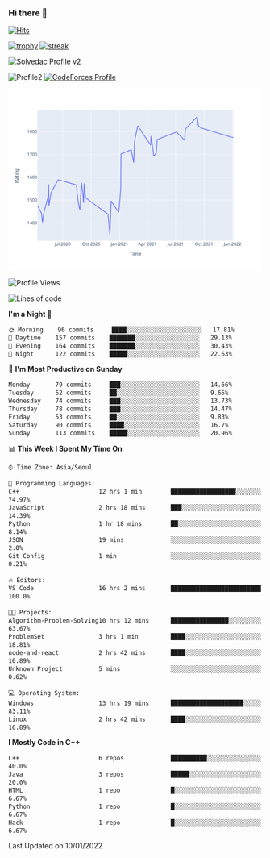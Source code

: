 ### Hi there 👋

<!--
**ingyu1008/ingyu1008** is a ✨ _special_ ✨ repository because its `README.md` (this file) appears on your GitHub profile.

Here are some ideas to get you started:

- 🔭 I’m currently working on ...
- 🌱 I’m currently learning ...
- 👯 I’m looking to collaborate on ...
- 🤔 I’m looking for help with ...
- 💬 Ask me about ...
- 📫 How to reach me: ...
- 😄 Pronouns: ...
- ⚡ Fun fact: ...
[![Github Profile](https://github-readme-stats.vercel.app/api?username=ingyu1008&count_private=true&hide=contribs,prs&show_icons=true&theme=vue-dark)](https://github.com/ingyu1008)  
-->
[![Hits](https://hits.seeyoufarm.com/api/count/incr/badge.svg?url=https%3A%2F%2Fgithub.com%2Fingyu1008)](https://github.com/ingyu1008)

[![trophy](https://github-profile-trophy.vercel.app/?username=ingyu1008&row=2&column=3&theme=flat)](https://github.com/ryo-ma/github-profile-trophy)
[![streak](https://github-readme-streak-stats.herokuapp.com/?user=ingyu1008)](https://github.com/ingyu1008)

<!-- ![Solvedac Profile](http://mazassumnida.wtf/api/v2/generate_badge?boj=ingyu1008) -->
![Solvedac Profile v2](https://github-readme-solvedac.hyp3rflow.vercel.app/api/?handle=ingyu1008)

![Profile2](https://github-readme-stats.vercel.app/api?username=ingyu1008&show_icons=true&hide_border=true&count_private=true)
[![CodeForces Profile](http://cf.leed.at?id=MatWhyTle)](https://codeforces.com/profile/MatWhyTle)

![Codeforces Graph](https://github.com/ingyu1008/Algorithm-Problem-Solving/blob/master/cfStats.svg)

<!--START_SECTION:waka-->
![Profile Views](http://img.shields.io/badge/Profile%20Views-10-blue)

![Lines of code](https://img.shields.io/badge/From%20Hello%20World%20I%27ve%20Written-234%20Thousand%20lines%20of%20code-blue)

**I'm a Night 🦉** 

```text
🌞 Morning    96 commits     ████░░░░░░░░░░░░░░░░░░░░░   17.81% 
🌆 Daytime    157 commits    ███████░░░░░░░░░░░░░░░░░░   29.13% 
🌃 Evening    164 commits    ███████░░░░░░░░░░░░░░░░░░   30.43% 
🌙 Night      122 commits    █████░░░░░░░░░░░░░░░░░░░░   22.63%

```
📅 **I'm Most Productive on Sunday** 

```text
Monday       79 commits     ███░░░░░░░░░░░░░░░░░░░░░░   14.66% 
Tuesday      52 commits     ██░░░░░░░░░░░░░░░░░░░░░░░   9.65% 
Wednesday    74 commits     ███░░░░░░░░░░░░░░░░░░░░░░   13.73% 
Thursday     78 commits     ███░░░░░░░░░░░░░░░░░░░░░░   14.47% 
Friday       53 commits     ██░░░░░░░░░░░░░░░░░░░░░░░   9.83% 
Saturday     90 commits     ████░░░░░░░░░░░░░░░░░░░░░   16.7% 
Sunday       113 commits    █████░░░░░░░░░░░░░░░░░░░░   20.96%

```


📊 **This Week I Spent My Time On** 

```text
⌚︎ Time Zone: Asia/Seoul

💬 Programming Languages: 
C++                      12 hrs 1 min        ██████████████████░░░░░░░   74.97% 
JavaScript               2 hrs 18 mins       ███░░░░░░░░░░░░░░░░░░░░░░   14.39% 
Python                   1 hr 18 mins        ██░░░░░░░░░░░░░░░░░░░░░░░   8.14% 
JSON                     19 mins             ░░░░░░░░░░░░░░░░░░░░░░░░░   2.0% 
Git Config               1 min               ░░░░░░░░░░░░░░░░░░░░░░░░░   0.21%

🔥 Editors: 
VS Code                  16 hrs 2 mins       █████████████████████████   100.0%

🐱‍💻 Projects: 
Algorithm-Problem-Solving10 hrs 12 mins      ████████████████░░░░░░░░░   63.67% 
ProblemSet               3 hrs 1 min         ████░░░░░░░░░░░░░░░░░░░░░   18.81% 
node-and-react           2 hrs 42 mins       ████░░░░░░░░░░░░░░░░░░░░░   16.89% 
Unknown Project          5 mins              ░░░░░░░░░░░░░░░░░░░░░░░░░   0.62%

💻 Operating System: 
Windows                  13 hrs 19 mins      ████████████████████░░░░░   83.11% 
Linux                    2 hrs 42 mins       ████░░░░░░░░░░░░░░░░░░░░░   16.89%

```

**I Mostly Code in C++** 

```text
C++                      6 repos             ██████████░░░░░░░░░░░░░░░   40.0% 
Java                     3 repos             █████░░░░░░░░░░░░░░░░░░░░   20.0% 
HTML                     1 repo              █░░░░░░░░░░░░░░░░░░░░░░░░   6.67% 
Python                   1 repo              █░░░░░░░░░░░░░░░░░░░░░░░░   6.67% 
Hack                     1 repo              █░░░░░░░░░░░░░░░░░░░░░░░░   6.67%

```



 Last Updated on 10/01/2022
<!--END_SECTION:waka-->
